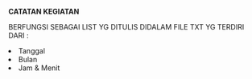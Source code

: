 <b>CATATAN KEGIATAN</b>

BERFUNGSI SEBAGAI LIST YG DITULIS DIDALAM FILE TXT
YG TERDIRI DARI :
<li>Tanggal</li>
<li>Bulan</li>
<li>Jam & Menit</li>
